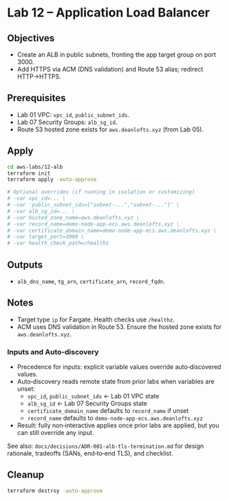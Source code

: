 # Lab 12 – Application Load Balancer

## Objectives

- Create an ALB in public subnets, fronting the app target group on port 3000.
- Add HTTPS via ACM (DNS validation) and Route 53 alias; redirect HTTP→HTTPS.

## Prerequisites

- Lab 01 VPC: `vpc_id`, `public_subnet_ids`.
- Lab 07 Security Groups: `alb_sg_id`.
- Route 53 hosted zone exists for `aws.deanlofts.xyz` (from Lab 05).

## Apply

```bash
cd aws-labs/12-alb
terraform init
terraform apply -auto-approve

# Optional overrides (if running in isolation or customizing)
# -var vpc_id=... \
# -var 'public_subnet_ids=["subnet-...","subnet-..."]' \
# -var alb_sg_id=... \
# -var hosted_zone_name=aws.deanlofts.xyz \
# -var record_name=demo-node-app-ecs.aws.deanlofts.xyz \
# -var certificate_domain_name=demo-node-app-ecs.aws.deanlofts.xyz \
# -var target_port=3000 \
# -var health_check_path=/healthz
```

## Outputs

- `alb_dns_name`, `tg_arn`, `certificate_arn`, `record_fqdn`.

## Notes

- Target type `ip` for Fargate. Health checks use `/healthz`.
- ACM uses DNS validation in Route 53. Ensure the hosted zone exists for `aws.deanlofts.xyz`.

### Inputs and Auto‑discovery

- Precedence for inputs: explicit variable values override auto‑discovered values.
- Auto‑discovery reads remote state from prior labs when variables are unset:
  - `vpc_id`, `public_subnet_ids` ← Lab 01 VPC state
  - `alb_sg_id` ← Lab 07 Security Groups state
  - `certificate_domain_name` defaults to `record_name` if unset
  - `record_name` defaults to `demo-node-app-ecs.aws.deanlofts.xyz`
- Result: fully non‑interactive applies once prior labs are applied, but you can still override any input.

See also: `docs/decisions/ADR-001-alb-tls-termination.md` for design rationale, tradeoffs (SANs, end‑to‑end TLS), and checklist.

## Cleanup

```bash
terraform destroy -auto-approve
```
